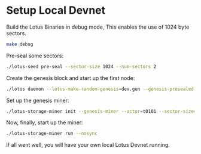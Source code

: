 # Setup Local Devnet

Build the Lotus Binaries in debug mode, This enables the use of 1024 byte sectors.

```sh
make debug
```

Pre-seal some sectors:

```sh
./lotus-seed pre-seal --sector-size 1024 --num-sectors 2
```

Create the genesis block and start up the first node:

```sh
./lotus daemon --lotus-make-random-genesis=dev.gen --genesis-presealed-sectors=~/.genesis-sectors/pre-seal-t0101.json --bootstrap=false
```

Set up the genesis miner:

```sh
./lotus-storage-miner init --genesis-miner --actor=t0101 --sector-size=1024 --pre-sealed-sectors=~/.genesis-sectors --nosync
```

Now, finally, start up the miner:

```sh
./lotus-storage-miner run --nosync
```

If all went well, you will have your own local Lotus Devnet running.
